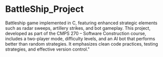 # BattleShip_Project
Battleship game implemented in C, featuring enhanced strategic elements such as radar sweeps, artillery strikes, and bot gameplay. This project, developed as part of the CMPS 270 – Software Construction course, includes a two-player mode, difficulty levels, and an AI bot that performs better than random strategies. It emphasizes clean code practices, testing strategies, and effective version control."
